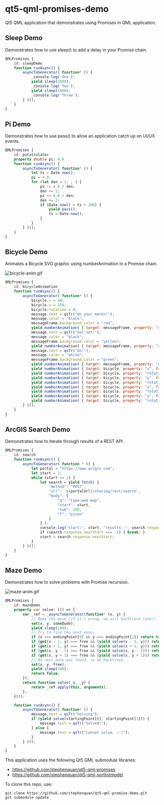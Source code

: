 # qt5-qml-promises-demo
Qt5 QML application that demonstrates using Promises in QML application.

Sleep Demo
----------

Demonstrates how to use sleep() to add a delay in your Promise chain.

```qml
QMLPromises {
    id: sleepDemo
    function runAsync() {
        asyncToGenerator( function* () {
            _console.log('One');
            yield sleep(1000);
            _console.log('Two');
            yield sleep(1000);
            _console.log('Three');
        } )();
    }
}
```

Pi Demo
-------

Demonstrates how to use pass() to allow an application catch up on UI/UX events.

```qml
QMLPromises {
    id: piCalculator
    property double pi: 4.0
    function runAsync() {
        asyncToGenerator( function* () {
            let ts = Date.now();
            pi = 4.0;
            for (let den = 3; ; ) {
                pi -= 4.0 / den;
                den += 2;
                pi += 4.0 / den;
                den += 2;
                if (Date.now() > ts + 200) {
                    yield pass();
                    ts = Date.now();
                }
            }
        } )();
    }
}
```

Bicycle Demo
------------

Animates a Bicycle SVG graphic using numberAnimation in a Promise chain.

![bicycle-anim.gif](//raw.githubusercontent.com/wiki/stephenquan/qt5-qml-promises-demo/screenshots/bicycle-anim.gif)

```qml
QMLPromises {
    id: bicycleAnimation
    function runAsync() {
        asyncToGenerator( function* () {
            bicycle.x = 50;
            bicycle.y = 250;
            bicycle.rotation = 0;
            message.text = qsTr("On your marks!");
            message.color = "black";
            messageFrame.background.color = "red";
            yield numberAnimation( { target: messageFrame, property: "opacity", from: 1.0, to: 0.0, duration: 1000 } );
            message.text = qsTr("Get set!");
            message.color = "black";
            messageFrame.background.color = "yellow";
            yield numberAnimation( { target: messageFrame, property: "opacity", from: 1.0, to: 0.0, duration: 1000 } );
            message.text = qsTr("Go!");
            message.color = "white";
            messageFrame.background.color = "green";
            yield numberAnimation( { target: messageFrame, property: "opacity", from: 1.0, to: 0.0, duration: 1000 } );
            yield numberAnimation( { target: bicycle, property: "x", from: 50, to: 250, duration: 1000 } );
            yield numberAnimation( { target: bicycle, property: "rotation", from: 0, to: -90, duration: 1000 } );
            yield numberAnimation( { target: bicycle, property: "y", from: 250, to: 50, duration: 1000 } );
            yield numberAnimation( { target: bicycle, property: "rotation", from: -90, to: -180, duration: 1000 } );
            yield numberAnimation( { target: bicycle, property: "x", from: 250, to: 50, duration: 1000 } );
            yield numberAnimation( { target: bicycle, property: "rotation", from: 180, to: 90, duration: 1000 } );
            yield numberAnimation( { target: bicycle, property: "y", from: 50, to: 250, duration: 1000 } );
            yield numberAnimation( { target: bicycle, property: "rotation", from: 90, to: 0, duration: 1000 } );
        } )();
    }
}
```

ArcGIS Search Demo
------------------

Demonstrates how to iterate through results of a REST API.

```qml
QMLPromises {
    id: search
    function runAsync() {
        asyncToGenerator( function * () {
            let portal = "https://www.arcgis.com";
            let start = 1;
            while (start >= 1) {
                let search = yield fetch( {
                    "method": "POST",
                    "url": `${portalUrl}/sharing/rest/search`,
                    "body": {
                        "q": "type:web map",
                        "start": start,
                        "num": 100,
                        "f": "pjson"
                    }
                } );
                console.log("start:", start, "results: ", search.response.results.length, "nextStart: ", search.response.nextStart, "total: ", search.response.total);
                if (search.response.nextStart === -1) { break; }
                start = search.response.nextStart;
            }
        } )();
    }
}
```

Maze Demo
---------

Demonstrates how to solve problems with Promise recursion.

![maze-anim.gif](//raw.githubusercontent.com/wiki/stephenquan/qt5-qml-promises-demo/screenshots/maze-anim.gif)

```qml
QMLPromises {
    id: mazeDemo
    property var solve: (() => {
        var _ref = _asyncToGenerator(function* (x, y) {
            // Make the move (if it's wrong, we will backtrack later).
            set(x, y, someDude);
            yield sleep(100);
            // Try to find the next move.
            if (x === endingPoint[0] && y === endingPoint[1]) return true;
            if (get(x - 1, y) === free && (yield solve(x - 1, y))) return true;
            if (get(x + 1, y) === free && (yield solve(x + 1, y))) return true;
            if (get(x, y - 1) === free && (yield solve(x, y - 1))) return true;
            if (get(x, y + 1) === free && (yield solve(x, y + 1))) return true;
            // No next move was found, so we backtrack.
            set(x, y, free);
            yield sleep(100);
            return false;
        });
        return function solve(_x, _y) {
            return _ref.apply(this, arguments);
        };
    })();

    function runAsync() {
        asyncToGenerator( function* () {
            message.text = qsTr("Solving");
            if (yield solve(startingPoint[0], startingPoint[1])) {
                message.text = qsTr("Solved!");
            } else {
                message.text = qsTr("Cannot solve. :-(");
            }
        } )();
    }
}
```

This application uses the following Qt5 QML submodule libraries:
 - https://github.com/stephenquan/qt5-qml-promises
 - https://github.com/stephenquan/qt5-qml-sortlistmodel

To clone this repo, use:

    git clone https://github.com/stephenquan/qt5-qml-promise-demo.git
    git submodule update
